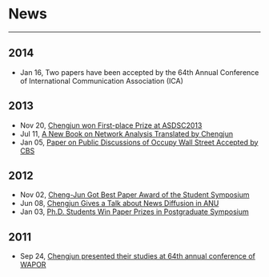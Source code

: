 # News

----------


## 2014

- Jan 16, Two papers have been accepted by the 64th Annual Conference of International Communication
Association (ICA)


## 2013

- Nov 20, [Chengjun won First-place Prize at ASDSC2013](http://weblab.com.cityu.edu.hk/blog/blog/2013/11/20/chengjun-won-at-asdsc2013/)
- Jul 11, [A New Book on Network Analysis Translated by Chengjun](http://weblab.com.cityu.edu.hk/blog/blog/2013/07/11/a-new-book-on-network-analysis-translated-by-chengjun/)
- Jan 05, [Paper on Public Discussions of Occupy Wall Street Accepted by CBS](http://weblab.com.cityu.edu.hk/blog/blog/2013/01/05/paper-on-public-discussions-of-occupying-wall-street-accepted-by-cbs/)

## 2012
- Nov 02, [Cheng-Jun Got Best Paper Award of the Student Symposium](http://weblab.com.cityu.edu.hk/blog/blog/2012/11/02/cheng-jun-gets-best-paper-award-of-student-symposium/)
- Jun 08, [Chengjun Gives a Talk about News Diffusion in ANU](http://weblab.com.cityu.edu.hk/blog/blog/2012/06/08/chengjun-gives-a-talk-about-news-diffusion-in-anu/)
- Jan 03, [Ph.D. Students Win Paper Prizes in Postgraduate Symposium](http://weblab.com.cityu.edu.hk/blog/blog/2012/01/03/ph-d-students-win-paper-prizes-in-postgraduate-symposium/)

## 2011

- Sep 24, [Chengjun presented their studies at 64th annual conference of WAPOR](http://weblab.com.cityu.edu.hk/blog/blog/2011/09/24/heng-and-chengjun-presented-their-studies-at-64th-annual-conference-of-wapor/)
